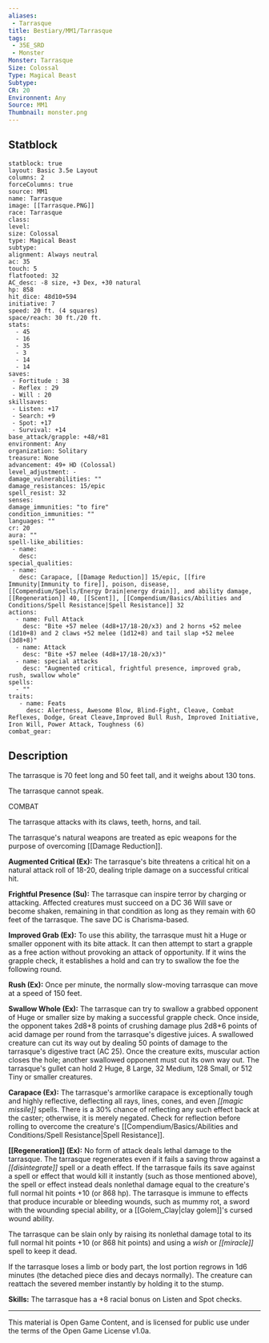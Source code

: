 ```yaml
---
aliases:
 - Tarrasque
title: Bestiary/MM1/Tarrasque
tags: 
 - 35E_SRD
 - Monster
Monster: Tarrasque
Size: Colossal
Type: Magical Beast
Subtype: 
CR: 20
Environnent: Any
Source: MM1
Thumbnail: monster.png
---
```


## Statblock

```statblock
statblock: true
layout: Basic 3.5e Layout
columns: 2
forceColumns: true
source: MM1 
name: Tarrasque
image: [[Tarrasque.PNG]]
race: Tarrasque
class: 
level: 
size: Colossal
type: Magical Beast
subtype: 
alignment: Always neutral
ac: 35
touch: 5
flatfooted: 32
AC_desc: -8 size, +3 Dex, +30 natural
hp: 858
hit_dice: 48d10+594
initiative: 7
speed: 20 ft. (4 squares)
space/reach: 30 ft./20 ft.
stats:
  - 45
  - 16
  - 35
  - 3
  - 14
  - 14
saves:
 - Fortitude : 38
 - Reflex : 29
 - Will : 20
skillsaves:
 - Listen: +17
 - Search: +9
 - Spot: +17
 - Survival: +14
base_attack/grapple: +48/+81
environment: Any
organization: Solitary
treasure: None
advancement: 49+ HD (Colossal)
level_adjustment: -
damage_vulnerabilities: ""
damage_resistances: 15/epic
spell_resist: 32
senses: 
damage_immunities: "to fire"
condition_immunities: ""
languages: ""
cr: 20
aura: ""
spell-like_abilities:
 - name: 
   desc: 
special_qualities:
 - name:
   desc: Carapace, [[Damage Reduction]] 15/epic, [[fire Immunity|Immunity to fire]], poison, disease, [[Compendium/Spells/Energy Drain|energy drain]], and ability damage, [[Regeneration]] 40, [[Scent]], [[Compendium/Basics/Abilities and Conditions/Spell Resistance|Spell Resistance]] 32
actions:
  - name: Full Attack
    desc: "Bite +57 melee (4d8+17/18-20/x3) and 2 horns +52 melee (1d10+8) and 2 claws +52 melee (1d12+8) and tail slap +52 melee (3d8+8)"
  - name: Attack
    desc: "Bite +57 melee (4d8+17/18-20/x3)"
  - name: special attacks
    desc: "Augmented critical, frightful presence, improved grab, rush, swallow whole"
spells:
  - ""
traits:
   - name: Feats
     desc: Alertness, Awesome Blow, Blind-Fight, Cleave, Combat Reflexes, Dodge, Great Cleave,Improved Bull Rush, Improved Initiative, Iron Will, Power Attack, Toughness (6)
combat_gear:  
```

## Description



The tarrasque is 70 feet long and 50 feet tall, and it weighs about 130 tons.

The tarrasque cannot speak.

COMBAT

The tarrasque attacks with its claws, teeth, horns, and tail.

The tarrasque's natural weapons are treated as epic weapons for the purpose of overcoming [[Damage Reduction]].


**Augmented Critical (Ex):** The tarrasque's bite threatens a critical hit on a natural attack roll of 18-20, dealing triple damage on a successful critical hit.


**Frightful Presence (Su):** The tarrasque can inspire terror by charging or attacking. Affected creatures must succeed on a DC 36 Will save or become shaken, remaining in that condition as long as they remain with 60 feet of the tarrasque. The save DC is Charisma-based.


**Improved Grab (Ex):** To use this ability, the tarrasque must hit a Huge or smaller opponent with its bite attack. It can then attempt to start a grapple as a free action without provoking an attack of opportunity. If it wins the grapple check, it establishes a hold and can try to swallow the foe the following round.


**Rush (Ex):** Once per minute, the normally slow-moving tarrasque can move at a speed of 150 feet.


**Swallow Whole (Ex):** The tarrasque can try to swallow a grabbed opponent of Huge or smaller size by making a successful grapple check. Once inside, the opponent takes 2d8+8 points of crushing damage plus 2d8+6 points of acid damage per round from the tarrasque's digestive juices. A swallowed creature can cut its way out by dealing 50 points of damage to the tarrasque's digestive tract (AC 25). Once the creature exits, muscular action closes the hole; another swallowed opponent must cut its own way out. The tarrasque's gullet can hold 2 Huge, 8 Large, 32 Medium, 128 Small, or 512 Tiny or smaller creatures.


**Carapace (Ex):** The tarrasque's armorlike carapace is exceptionally tough and highly reflective, deflecting all rays, lines, cones, and even *[[magic missile]]* spells. There is a 30% chance of reflecting any such effect back at the caster; otherwise, it is merely negated. Check for reflection before rolling to overcome the creature's [[Compendium/Basics/Abilities and Conditions/Spell Resistance|Spell Resistance]].


**[[Regeneration]] (Ex):** No form of attack deals lethal damage to the tarrasque. The tarrasque regenerates even if it fails a saving throw against a *[[disintegrate]]* spell or a death effect. If the tarrasque fails its save against a spell or effect that would kill it instantly (such as those mentioned above), the spell or effect instead deals nonlethal damage equal to the creature's full normal hit points +10 (or 868 hp). The tarrasque is immune to effects that produce incurable or bleeding wounds, such as mummy rot, a sword with the wounding special ability, or a [[Golem_Clay|clay golem]]'s cursed wound ability.

The tarrasque can be slain only by raising its nonlethal damage total to its full normal hit points +10 (or 868 hit points) and using a *wish* or *[[miracle]]* spell to keep it dead.

If the tarrasque loses a limb or body part, the lost portion regrows in 1d6 minutes (the detached piece dies and decays normally). The creature can reattach the severed member instantly by holding it to the stump.


**Skills:** The tarrasque has a +8 racial bonus on Listen and Spot checks.

---

This material is Open Game Content, and is licensed for public use under the terms of the Open Game License v1.0a.
